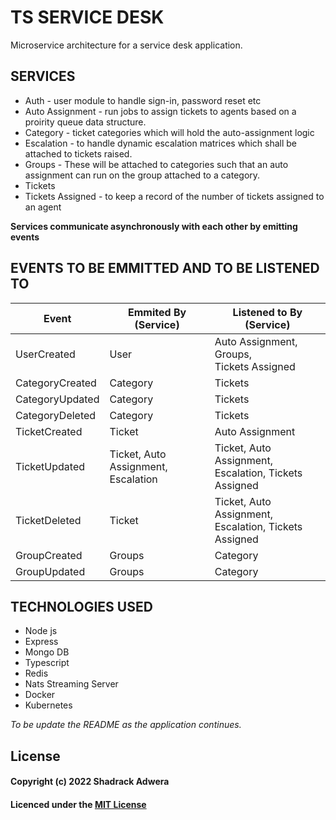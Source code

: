 # TS SERVICE DESK

Microservice architecture for a service desk application.

## SERVICES

- Auth - user module to handle sign-in, password reset etc
- Auto Assignment - run jobs to assign tickets to agents based on a proirity queue data structure.
- Category - ticket categories which will hold the auto-assignment logic
- Escalation - to handle dynamic escalation matrices which shall be attached to tickets raised.
- Groups - These will be attached to categories such that an auto assignment can run on the group attached to a category.
- Tickets
- Tickets Assigned - to keep a record of the number of tickets assigned to an agent

**Services communicate asynchronously with each other by emitting events**

## EVENTS TO BE EMMITTED AND TO BE LISTENED TO

| Event           | Emmited By (Service)                      | Listened to By (Service)                                    |
| --------------- | ----------------------------------------- | ----------------------------------------------------------- |
| UserCreated     | User                                      | Auto Assignment, Groups,<br /> Tickets Assigned             |
| CategoryCreated | Category                                  | Tickets                                                     |
| CategoryUpdated | Category                                  | Tickets                                                     |
| CategoryDeleted | Category                                  | Tickets                                                     |
| TicketCreated   | Ticket                                    | Auto Assignment                                             |
| TicketUpdated   | Ticket, Auto Assignment,<br /> Escalation | Ticket, Auto Assignment,<br /> Escalation, Tickets Assigned |
| TicketDeleted   | Ticket                                    | Ticket, Auto Assignment,<br /> Escalation, Tickets Assigned |
| GroupCreated    | Groups                                    | Category                                                    |
| GroupUpdated    | Groups                                    | Category                                                    |

## TECHNOLOGIES USED

- Node js
- Express
- Mongo DB
- Typescript
- Redis
- Nats Streaming Server
- Docker
- Kubernetes

_To be update the README as the application continues._

## License

#### Copyright (c) 2022 Shadrack Adwera

#### Licenced under the [MIT License](LICENCE)
